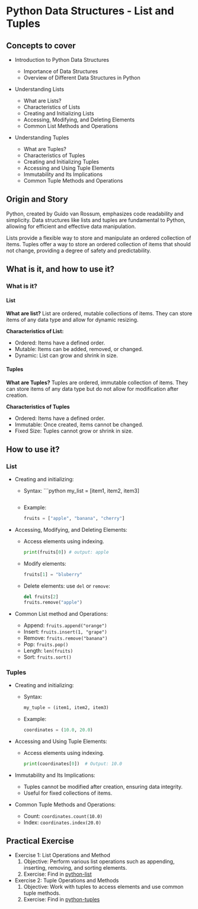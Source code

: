 # Python Data Structures - List and Tuples

## Concepts to cover
- Introduction to Python Data Structures

  - Importance of Data Structures
  - Overview of Different Data Structures in Python

- Understanding Lists

  - What are Lists?
  - Characteristics of Lists
  - Creating and Initializing Lists
  - Accessing, Modifying, and Deleting Elements
  - Common List Methods and Operations

- Understanding Tuples

  - What are Tuples?
  - Characteristics of Tuples
  - Creating and Initializing Tuples
  - Accessing and Using Tuple Elements
  - Immutability and Its Implications
  - Common Tuple Methods and Operations

## Origin and Story
Python, created by Guido van Rossum, emphasizes code readability and simplicity. Data structures like lists and tuples are fundamental to Python, allowing for efficient and effective data manipulation.

Lists provide a flexible way to store and manipulate an ordered collection of items.
Tuples offer a way to store an ordered collection of items that should not change, providing a degree of safety and predictability.

## What is it, and how to use it?

### What is it?
#### List

**What are list?**
List are ordered, mutable collections of items. They can store items of any data type and allow for dynamic resizing.

**Characteristics of List:**
- Ordered: Items have a defined order.
- Mutable: Items can be added, removed, or changed.
- Dynamic: List can grow and shrink in size.

#### Tuples

**What are Tuples?**
Tuples are ordered, immutable collection of items. They can store items of any data type but do not allow for modification after creation.

**Characteristics of Tuples**
- Ordered: Items have a defined order.
- Immutable: Once created, items cannot be changed.
- Fixed Size: Tuples cannot grow or shrink in size.

## How to use it?

### List

- Creating and initializing:
  - Syntax: ```python
    my_list = [item1, item2, item3]
    ```
  - Example:
    ```python
    fruits = ["apple", "banana", "cherry"]
    ```
- Accessing, Modifying, and Deleting Elements:
  - Access elements using indexing.
    ```python
    print(fruits[0]) # output: apple
    ```
  - Modify elements:
    ```python
    fruits[1] = "bluberry"
    ```
  - Delete elements: use `del` or `remove`:
    ```python
    del fruits[2]
    fruits.remove("apple")
    ```

- Common List method and Operations:
  - Append: `fruits.append("orange")`
  - Insert: `fruits.insert(1, "grape")`
  - Remove: `fruits.remove("banana")`
  - Pop: `fruits.pop()`
  - Length: `len(fruits)`
  - Sort: `fruits.sort()`

### Tuples

- Creating and initializing:
  - Syntax:
    ```python
    my_tuple = (item1, item2, item3)
    ```
  - Example:
    ```python
    coordinates = (10.0, 20.0)
    ```

- Accessing and Using Tuple Elements:

  - Access elements using indexing.
    ```python
    print(coordinates[0])  # Output: 10.0
    ```

- Immutability and Its Implications:

  - Tuples cannot be modified after creation, ensuring data integrity.
  - Useful for fixed collections of items.

- Common Tuple Methods and Operations:

  - Count: `coordinates.count(10.0)`
  - Index: `coordinates.index(20.0)`

## Practical Exercise
- Exercise 1: List Operations and Method
  1. Objective:
    Perform various list operations such as appending, inserting, removing, and sorting elements.
  2. Exercise:
    Find in [python-list](./python-list)
- Exercise 2: Tuple Operations and Methods
  1. Objective:
    Work with tuples to access elements and use common tuple methods.
  2. Exercise:
    Find in [python-tuples](./python-tuple)



